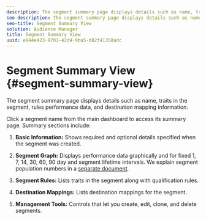 ```yaml
---
description: The segment summary page displays details such as name, traits in the segment, rules, performance data, and destination mapping information.
seo-description: The segment summary page displays details such as name, traits in the segment, rules, performance data, and destination mapping information.
seo-title: Segment Summary View
solution: Audience Manager
title: Segment Summary View
uuid: e844e423-9701-42d4-9ba5-d82f41358adc
---
```


# Segment Summary View {#segment-summary-view}

The segment summary page displays details such as name, traits in the segment, rules performance data, and destination mapping information.

Click a segment name from the main dashboard to access its summary page. Summary sections include:

1. **Basic Information:** Shows required and optional details specified when the segment was created.
1. **Segment Graph:** Displays performance data graphically and for fixed 1, 7, 14, 30, 60, 90 day and segment lifetime intervals. We explain segment population numbers in a [separate document](../../c-features/c-segments/segment-builder-data.md#concept_05EE3010E67F446E8818351292EF7372).

1. **Segment Rules:** Lists traits in the segment along with qualification rules.
1. **Destination Mappings:** Lists destination mappings for the segment.
1. **Management Tools:** Controls that let you create, edit, clone, and delete segments.